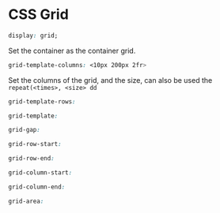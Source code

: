 # CSS Grid

```css
display: grid;
```

Set the container as the container grid.



```css
grid-template-columns: <10px 200px 2fr>
```

Set the columns of the grid, and the size, can also be used the `repeat(<times>, <size> dd`



```css
grid-template-rows:
```

```css
grid-template:
```

```css
grid-gap:
```

```css
grid-row-start:
```

```css
grid-row-end:
```

```css
grid-column-start:
```

```css
grid-column-end:
```

```css
grid-area:
```



